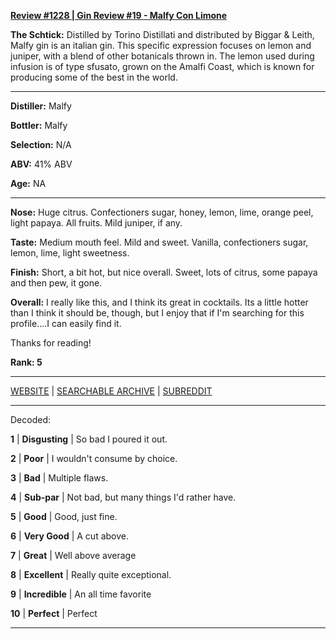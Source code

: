 
[**Review #1228 | Gin Review #19 - Malfy Con Limone**]( https://t8ke.review/review-1228-malfy-con-limone)

**The Schtick:** Distilled by Torino Distillati and distributed by Biggar & Leith, Malfy gin is an italian gin. This specific expression focuses on lemon and juniper, with a blend of other botanicals thrown in. The lemon used during infusion is of type sfusato, grown on the Amalfi Coast, which is known for producing some of the best in the world. 

-----

**Distiller:** Malfy

**Bottler:** Malfy

**Selection:** N/A

**ABV:**  41% ABV

**Age:** NA 

-----

**Nose:**  Huge citrus. Confectioners sugar, honey, lemon, lime, orange peel, light papaya. All fruits. Mild juniper, if any. 

**Taste:** Medium mouth feel. Mild and sweet. Vanilla, confectioners sugar, lemon, lime, light sweetness. 

**Finish:** Short, a bit hot, but nice overall. Sweet, lots of citrus, some papaya and then pew, it gone. 

**Overall:** I really like this, and I think its great in cocktails. Its a little hotter than I think it should be, though, but I enjoy that if I'm searching for this profile....I can easily find it. 

Thanks for reading!

**Rank: 5**



-----

[WEBSITE](https://t8ke.review) | [SEARCHABLE ARCHIVE](https://t8ke.review/review-archive/) | [SUBREDDIT](https://reddit.com/r/t8kereviews)

-----

Decoded:

**1** | **Disgusting** | So bad I poured it out.

**2** | **Poor** | I wouldn't consume by choice.

**3** | **Bad** | Multiple flaws.

**4** | **Sub-par** | Not bad, but many things I'd rather have.

**5** | **Good** | Good, just fine.

**6** | **Very Good** | A cut above.

**7** | **Great** | Well above average

**8** | **Excellent** | Really quite exceptional.

**9** | **Incredible** | An all time favorite

**10** | **Perfect** | Perfect

----

